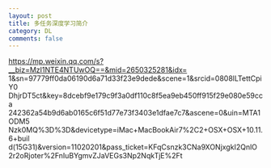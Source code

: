 ```yaml
---
layout: post
title: 多任务深度学习简介
category: DL
comments: false
---
```


https://mp.weixin.qq.com/s?__biz=MzI1NTE4NTUwOQ==&mid=2650325281&idx=
1&sn=97779ff0da06190d6a71d33f23e9dede&scene=1&srcid=0808lLTettCpiY0
DhjrDT5ct&key=8dcebf9e179c9f3a0df110c8f5ea9eb450ff915f29e080e59cca
242362a54b9d6ab0165c6f51d77e73f3403e1dfae7c7&ascene=0&uin=MTA1ODM5
Nzk0MQ%3D%3D&devicetype=iMac+MacBookAir7%2C2+OSX+OSX+10.11.6+buil
d(15G31)&version=11020201&pass_ticket=KFqCsnzk3CNa9XONjxgkI2QnlO
2r2oRjoter%2FnIuBYgmvZJaVEGs3Np2NqkTjE%2Ft
